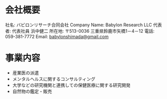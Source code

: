 # 会社概要
社名: バビロンリサーチ合同会社
Company Name: Babylon Research LLC
代表者: 代表社員 浜中健二
所在地: 〒513-0036 三重県鈴鹿市矢橋1－4－12
電話: 059-381-7772
Email: babylonshimada@gmail.com

# 事業内容
- 産業医の派遣
- メンタルヘルスに関するコンサルティング
- 大学などの研究機関と連携しての保健医療に関する研究開発
- 自然物の鑑定・販売